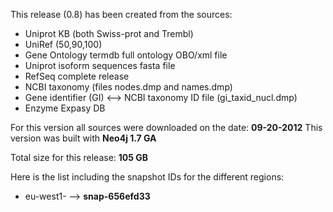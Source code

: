 This release (0.8) has been created from the sources:

- Uniprot KB (both Swiss-prot and Trembl)
- UniRef (50,90,100)
- Gene Ontology termdb full ontology OBO/xml file
- Uniprot isoform sequences fasta file
- RefSeq complete release
- NCBI taxonomy (files nodes.dmp and names.dmp)
- Gene identifier (GI) <--> NCBI taxonomy ID file (gi_taxid_nucl.dmp)
- Enzyme Expasy DB

For this version all sources were downloaded on the date: **09-20-2012**
This version was built with **Neo4j 1.7 GA**

Total size for this release: **105 GB**

Here is the list including the snapshot IDs for the different regions:

* eu-west1- --> **snap-656efd33**
